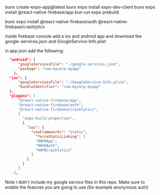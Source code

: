 bunx create-expo-app@latest
bunx expo install expo-dev-client
bunx expo install @react-native-firebase/app
bun run expo prebuild

bunx expo install @react-native-firebase/auth @react-native-firebase/crashlytics

inside firebase console add a ios and android app and download the google-services.json and GoogleService-Info.plist

in app.json add the following:

```json
  "android": {
      "googleServicesFile": "./google-services.json",
      "package": "com.mycorp.myapp"
    },
  "ios": {
      "googleServicesFile": "./GoogleService-Info.plist",
      "bundleIdentifier": "com.mycorp.myapp"
  },
  "plugins": [
      "@react-native-firebase/app",
      "@react-native-firebase/auth",
      "@react-native-firebase/crashlytics",
      [
        "expo-build-properties",
        {
          "ios": {
            "useFrameworks": "static",
              "forceStaticLinking": [
              "RNFBApp",
              "RNFBAuth",
              "RNFBCrashlytics"
            ]
          }
        }
      ]
    ],
```

Note I didn't include my google service files in this repo.
Make sure to enable the features you are going to use (for example anonymous auth)
